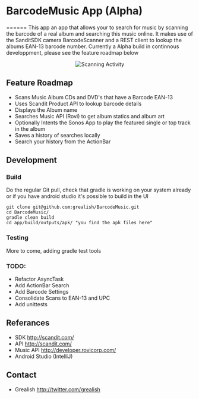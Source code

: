 # BarcodeMusic App (Alpha) 
======
This app an app that allows your to search for music by scanning the barcode of a real album and searching this music online. It makes use of the SanditSDK camera BarcodeScanner and a REST client to lookup the albums EAN-13 barcode number. Currently a Alpha build in continnous developpment, please see the feature roadmap below

<p align="center">
<img src="https://raw.githubusercontent.com/grealish/BarcodeMusic/master/raw/barcodemusic-scanactivity-v0.1.png" alt="Scanning Activity" />
</p>

## Feature Roadmap

* Scans Music Album CDs and DVD's that have a Barcode EAN-13
* Uses Scandit Product API to lookup barcode details
* Displays the Album name 
* Searches Music API (Rovi) to get album statics and album art
* Optionally Intents the Sonos App to play the featured single or top track in the album
* Saves a history of searches locally
* Search your history from the ActionBar

## Development

### Build

Do the regular Git pull, check that gradle is working on your system already or if you have android studio it's possible to build in the UI

````
git clone git@github.com:grealish/BarcodeMusic.git
cd BarcodeMusic/
gradle clean build
cd app/build/outputs/apk/ "you find the apk files here"
````
### Testing

More to come, adding gradle test tools

### TODO:

* Refactor AsyncTask
* Add ActionBar Search
* Add Barcode Settings
* Consolidate Scans to EAN-13 and UPC
* Add unittests

## Referances

* SDK http://scandit.com/
* API http://scandit.com/
* Music API http://developer.rovicorp.com/
* Android Studio (IntelliJ)


## Contact

* Grealish http://twitter.com/grealish